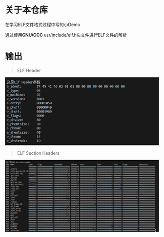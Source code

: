 # 关于本仓库

在学习ELF文件格式过程中写的小Demo

通过使用**GNU/GCC** usr/include/elf.h头文件进行ELF文件的解析


# 输出

> ELF Header

![](img/elf-header.png)


> ELF Section Headers

![](img/elf-section-headers.png)


